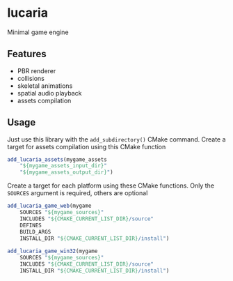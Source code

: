 # lucaria

Minimal game engine 

## Features
- PBR renderer
- collisions
- skeletal animations
- spatial audio playback
- assets compilation

## Usage

Just use this library with the `add_subdirectory()` CMake command. Create a target for assets compilation using this CMake function

```cmake
add_lucaria_assets(mygame_assets
    "${mygame_assets_input_dir}" 
    "${mygame_assets_output_dir}")
```

Create a target for each platform using these CMake functions. Only the `SOURCES` argument is required, others are optional

```cmake
add_lucaria_game_web(mygame 
    SOURCES "${mygame_sources}"
    INCLUDES "${CMAKE_CURRENT_LIST_DIR}/source"
    DEFINES
    BUILD_ARGS
    INSTALL_DIR "${CMAKE_CURRENT_LIST_DIR}/install")
    
add_lucaria_game_win32(mygame 
    SOURCES "${mygame_sources}"
    INCLUDES "${CMAKE_CURRENT_LIST_DIR}/source"
    INSTALL_DIR "${CMAKE_CURRENT_LIST_DIR}/install")
```
